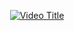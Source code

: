 <p align="center">
    <a href="https://www.youtube.com/watch?v=9d4ui9q7eDM">
        <img src="https://img.youtube.com/vi/9d4ui9q7eDM/0.jpg" alt="Video Title"/>
    </a>
</p>
